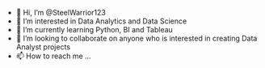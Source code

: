 - 👋 Hi, I’m @SteelWarrior123
- 👀 I’m interested in Data Analytics and Data Science
- 🌱 I’m currently learning Python, BI and Tableau
- 💞️ I’m looking to collaborate on anyone who is interested in creating Data Analyst projects
- 📫 How to reach me ...

<!---
SteelWarrior123/SteelWarrior123 is a ✨ special ✨ repository because its `README.md` (this file) appears on your GitHub profile.
You can click the Preview link to take a look at your changes.
--->
